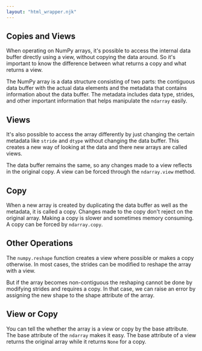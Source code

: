 ```yaml
---
layout: "html_wrapper.njk"
---
```

## Copies and Views

When operating on NumPy arrays, it's possible to access the internal data buffer directly using a view, without copying the data around. So it's important to know the difference between what returns a copy and what returns a view.

The NumPy array is a data structure consisting of two parts: the contiguous data buffer with the actual data elements and the metadata that contains information about the data buffer. The metadata includes data type, strides, and other important information that helps manipulate the `ndarray` easily.

## Views

It's also possible to access the array differently by just changing the certain metadata like `stride` and `dtype` without changing the data buffer. This creates a new way of looking at the data and there new arrays are called views. 

The data buffer remains the same, so any changes made to a view reflects in the original copy. A view can be forced through the `ndarray.view` method. 

## Copy

When a new array is created by duplicating the data buffer as well as the metadata, it is called a copy. Changes made to the copy don't reject on the original array. Making a copy is slower and sometimes memory consuming. A copy can be forced by `ndarray.copy`.

## Other Operations

The `numpy.reshape` function creates a view where possible or makes a copy otherwise. In most cases, the strides can be modified to reshape the array with a view. 

But if the array becomes non-contiguous the reshaping cannot be done by modifying strides and requires a copy. In that case, we can raise an error by assigning the new shape to the shape attribute of the array.

## View or Copy

You can tell the whether the array is a view or copy by the base attribute. The base attribute of the `ndarray` makes it easy. The base attribute of a view returns the original array while it returns `None` for a copy.
